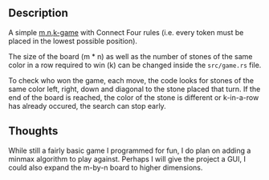 ## Description

A simple [m,n,k-game](https://en.wikipedia.org/wiki/M,n,k-game) with Connect Four rules (i.e. every token must be placed in the lowest possible position).

The size of the board (m * n) as well as the number of stones of the same color in a row required to win (k) can be changed
inside the `src/game.rs` file.

To check who won the game, each move, the code looks for stones of the same color left, right, down and diagonal to the
stone placed that turn. If the end of the board is reached, the color of the stone is different or k-in-a-row has already occured,
the search can stop early.

## Thoughts

While still a fairly basic game I programmed for fun, I do plan on adding a minmax algorithm to play against. Perhaps I will give
the project a GUI, I could also expand the m-by-n board to higher dimensions.
